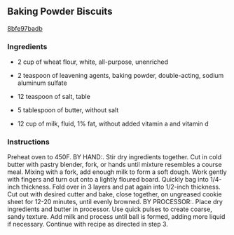 ## Baking Powder Biscuits

[8bfe97badb](http://www.food.com/recipe/baking-powder-biscuits-332848)

### Ingredients

 - 2 cup of wheat flour, white, all-purpose, unenriched

 - 2 teaspoon of leavening agents, baking powder, double-acting, sodium aluminum sulfate

 - 12 teaspoon of salt, table

 - 5 tablespoon of butter, without salt

 - 12 cup of milk, fluid, 1% fat, without added vitamin a and vitamin d

### Instructions

Preheat oven to 450F. BY HAND:. Stir dry ingredients together. Cut in cold butter with pastry blender, fork, or hands until mixture resembles a course meal. Mixing with a fork, add enough milk to form a soft dough. Work gently with fingers and turn out onto a lightly floured board. Quickly bag into 1/4-inch thickness. Fold over in 3 layers and pat again into 1/2-inch thickness. Cut out with desired cutter and bake, close together, on ungreased cookie sheet for 12-20 minutes, until evenly browned. BY PROCESSOR:. Place dry ingredients and butter in processor. Use quick pulses to create coarse, sandy texture. Add milk and process until ball is formed, adding more liquid if necessary. Continue with recipe as directed in step 3.